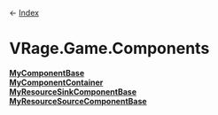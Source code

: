 ← [Index](Api-Index)

# VRage.Game.Components

**[MyComponentBase](VRage.Game.Components.MyComponentBase)**  
**[MyComponentContainer](VRage.Game.Components.MyComponentContainer)**  
**[MyResourceSinkComponentBase](VRage.Game.Components.MyResourceSinkComponentBase)**  
**[MyResourceSourceComponentBase](VRage.Game.Components.MyResourceSourceComponentBase)**

